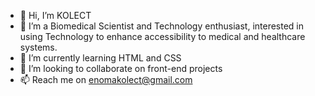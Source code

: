 - 👋 Hi, I’m KOLECT 
- 👀 I’m a Biomedical Scientist and Technology enthusiast, interested in using Technology to enhance accessibility to medical and healthcare systems.
- 🌱 I’m currently learning HTML and CSS 
- 💞️ I’m looking to collaborate on front-end projects 
- 📫 Reach me on enomakolect@gmail.com

<!---
TekElt/TekElt is a ✨ special ✨ repository because its `README.md` (this file) appears on your GitHub profile.
You can click the Preview link to take a look at your changes.
--->
